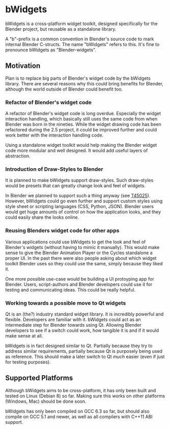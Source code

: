 # bWidgets

bWidgets is a cross-platform widget toolkit, designed specifically for the Blender project, but reusable as a standalone library.

A "b"-prefix is a common convention in Blender's source code to mark internal Blender C-structs. The name "bWidgets" refers to this.
It's fine to pronounce bWidgets as "Blender-widgets".

## Motivation

Plan is to replace big parts of Blender's widget code by the bWidgets library. There are several reasons why this could bring benefits for Blender, although the world outside of Blender could benefit too.

### Refactor of Blender's widget code

A refactor of Blender's widget code is long overdue. Especially the widget interaction handling, which basically still uses the same code from when Blender was born in the nineties.
While the widget drawing code has been refactored during the 2.5 project, it could be improved further and could work better with the interaction handling code.

Using a standalone widget toolkit would help making the Blender widget code more modular and well designed. It would add useful layers of abstraction.

### Introduction of Draw-Styles to Blender

It is planned to make bWidgets support draw-styles. Such draw-styles would be presets that can greatly change look and feel of widgets.

In Blender we planned to support such a thing anyway (see [T45025](https://developer.blender.org/T45025)). However, bWidgets could go even further and support custom styles using style sheet or scripting languages (CSS, Python, JSON). Blender users would get huge amounts of control on how the application looks, and they could easily share the looks online.

### Reusing Blenders widget code for other apps

Various applications could use bWidgets to get the look and feel of Blender's widgets (without having to mimic it manually). This would make sense to give the Blender Animation Player or the Cycles standalone a proper UI. In the past there were also people asking about which widget toolkit Blender uses so they could use the same, simply because they liked it.

One more possible use-case would be building a UI protoyping app for Blender. Users, script-authors and Blender developers could use it for testing and communicating ideas. This could be really helpful.

### Working towards a possible move to Qt widgets

Qt is an (the?) industry standard widget library. It is incredibly powerful and flexible. Developers are familiar with it.
bWidgets could act as an intermediate step for Blender towards using Qt. Allowing Blender developers to see if a switch could work, how tangible it is and if it would make sense at all.

bWidgets is in fact designed similar to Qt. Partially because they try to address similar requirements, partially because Qt is purposely being used as reference. This should make a later switch to Qt *much* easier (even if just for testing purposes).

## Supported Platforms

Although bWidgets aims to be cross-platform, it has only been built and tested on Linux (Debian 8) so far. Making sure this works on other platforms (Windows, Mac) should be done soon.

bWidgets has only been compiled on GCC 6.3 so far, but should also compile on GCC 5.1 and newer, as well as all compilers with C++11 ABI support.
